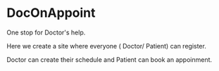 # DocOnAppoint

One stop for Doctor's help.

Here we create a site where everyone ( Doctor/ Patient) can register. 

Doctor can create their schedule and Patient can book an appoinment.
